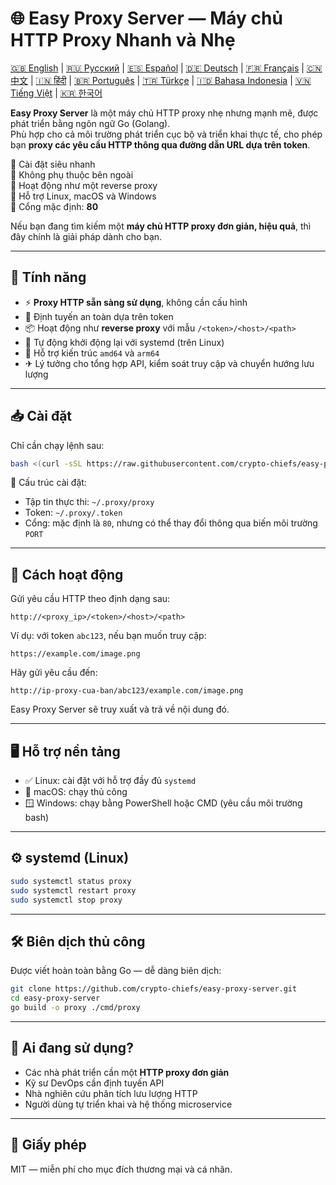 
# 🌐 Easy Proxy Server — Máy chủ HTTP Proxy Nhanh và Nhẹ

[🇬🇧 English](README.md) | [🇷🇺 Русский](/doc/README.md) | [🇪🇸 Español](/doc/README.es.md) | [🇩🇪 Deutsch](/doc/README.de.md) | [🇫🇷 Français](/doc/README.fr.md) | [🇨🇳 中文](/doc/README.zh.md) | [🇮🇳 हिंदी](/doc/README.hi.md) | [🇧🇷 Português](/doc/README.pt.md) | [🇹🇷 Türkçe](/doc/README.tr.md) | [🇮🇩 Bahasa Indonesia](/doc/README.id.md) | [🇻🇳 Tiếng Việt](/doc/README.vi.md) | [🇰🇷 한국어](/doc/README.ko.md)

**Easy Proxy Server** là một máy chủ HTTP proxy nhẹ nhưng mạnh mẽ, được phát triển bằng ngôn ngữ Go (Golang).  
Phù hợp cho cả môi trường phát triển cục bộ và triển khai thực tế, cho phép bạn **proxy các yêu cầu HTTP thông qua đường dẫn URL dựa trên token**.

🔹 Cài đặt siêu nhanh  
🔹 Không phụ thuộc bên ngoài  
🔹 Hoạt động như một reverse proxy  
🔹 Hỗ trợ Linux, macOS và Windows  
🔹 Cổng mặc định: **80**

Nếu bạn đang tìm kiếm một **máy chủ HTTP proxy đơn giản, hiệu quả**, thì đây chính là giải pháp dành cho bạn.

---

## 🚀 Tính năng

- ⚡ **Proxy HTTP sẵn sàng sử dụng**, không cần cấu hình
- 🔐 Định tuyến an toàn dựa trên token
- 📦 Hoạt động như **reverse proxy** với mẫu `/<token>/<host>/<path>`
- 🔄 Tự động khởi động lại với systemd (trên Linux)
- 🧊 Hỗ trợ kiến trúc `amd64` và `arm64`
- ✈ Lý tưởng cho tổng hợp API, kiểm soát truy cập và chuyển hướng lưu lượng

---

## 📥 Cài đặt

Chỉ cần chạy lệnh sau:

```bash
bash <(curl -sSL https://raw.githubusercontent.com/crypto-chiefs/easy-proxy-server/master/scripts/build.sh)
```

📂 Cấu trúc cài đặt:
- Tập tin thực thi: `~/.proxy/proxy`
- Token: `~/.proxy/.token`
- Cổng: mặc định là `80`, nhưng có thể thay đổi thông qua biến môi trường `PORT`

---

## 🧪 Cách hoạt động

Gửi yêu cầu HTTP theo định dạng sau:

```
http://<proxy_ip>/<token>/<host>/<path>
```

Ví dụ: với token `abc123`, nếu bạn muốn truy cập:

```
https://example.com/image.png
```

Hãy gửi yêu cầu đến:

```
http://ip-proxy-cua-ban/abc123/example.com/image.png
```

Easy Proxy Server sẽ truy xuất và trả về nội dung đó.

---

## 🖥 Hỗ trợ nền tảng

- ✅ Linux: cài đặt với hỗ trợ đầy đủ `systemd`
- 🍎 macOS: chạy thủ công
- 🪟 Windows: chạy bằng PowerShell hoặc CMD (yêu cầu môi trường bash)

---

## ⚙️ systemd (Linux)

```bash
sudo systemctl status proxy
sudo systemctl restart proxy
sudo systemctl stop proxy
```

---

## 🛠 Biên dịch thủ công

Được viết hoàn toàn bằng Go — dễ dàng biên dịch:

```bash
git clone https://github.com/crypto-chiefs/easy-proxy-server.git
cd easy-proxy-server
go build -o proxy ./cmd/proxy
```

---

## 💬 Ai đang sử dụng?

- Các nhà phát triển cần một **HTTP proxy đơn giản**
- Kỹ sư DevOps cần định tuyến API
- Nhà nghiên cứu phân tích lưu lượng HTTP
- Người dùng tự triển khai và hệ thống microservice

---

## 📄 Giấy phép

MIT — miễn phí cho mục đích thương mại và cá nhân.
